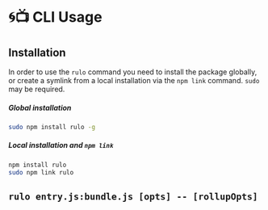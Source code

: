 # :cyclone::tv: CLI Usage

## Installation

In order to use the `rulo` command you need to install the package globally, or create a symlink from a local installation via the `npm link` command. `sudo` may be required.

##### Global installation
```sh
sudo npm install rulo -g
```

##### Local installation and `npm link`
```sh
npm install rulo
sudo npm link rulo
```

## `rulo entry.js:bundle.js [opts] -- [rollupOpts]`

